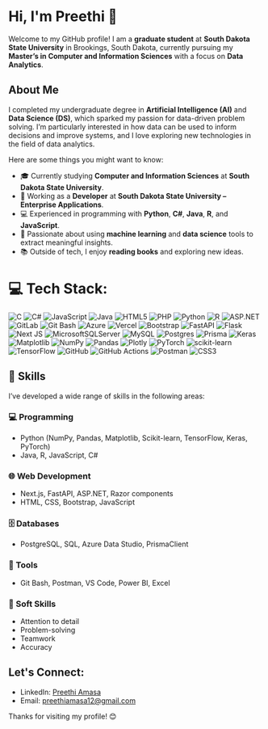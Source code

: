 # Hi, I'm Preethi 👋

Welcome to my GitHub profile! I am a **graduate student** at **South Dakota State University** in Brookings, South Dakota, currently pursuing my **Master’s in Computer and Information Sciences** with a focus on **Data Analytics**. 

## About Me
I completed my undergraduate degree in **Artificial Intelligence (AI)** and **Data Science (DS)**, which sparked my passion for data-driven problem solving. I’m particularly interested in how data can be used to inform decisions and improve systems, and I love exploring new technologies in the field of data analytics.

Here are some things you might want to know:

- 🎓 Currently studying **Computer and Information Sciences** at **South Dakota State University**.  
- 💼 Working as a **Developer** at **South Dakota State University – Enterprise Applications**.  
- 💻 Experienced in programming with **Python**, **C#**, **Java**, **R**, and **JavaScript**.  
- 🧠 Passionate about using **machine learning** and **data science** tools to extract meaningful insights.  
- 📚 Outside of tech, I enjoy **reading books** and exploring new ideas.

# 💻 Tech Stack:

![C](https://img.shields.io/badge/c-%2300599C.svg?style=for-the-badge&logo=c&logoColor=white) ![C#](https://img.shields.io/badge/C%23-%23239120.svg?style=for-the-badge&logo=c-sharp&logoColor=white) ![JavaScript](https://img.shields.io/badge/javascript-%23323330.svg?style=for-the-badge&logo=javascript&logoColor=%23F7DF1E) ![Java](https://img.shields.io/badge/java-%23ED8B00.svg?style=for-the-badge&logo=openjdk&logoColor=white) ![HTML5](https://img.shields.io/badge/html5-%23E34F26.svg?style=for-the-badge&logo=html5&logoColor=white) ![PHP](https://img.shields.io/badge/php-%23777BB4.svg?style=for-the-badge&logo=php&logoColor=white) ![Python](https://img.shields.io/badge/python-3670A0?style=for-the-badge&logo=python&logoColor=ffdd54) ![R](https://img.shields.io/badge/r-%23276DC3.svg?style=for-the-badge&logo=r&logoColor=white) ![ASP.NET](https://img.shields.io/badge/ASP.NET-5C2D91?style=for-the-badge&logo=dotnet&logoColor=white) ![GitLab](https://img.shields.io/badge/gitlab-%23181717.svg?style=for-the-badge&logo=gitlab&logoColor=white) ![Git Bash](https://img.shields.io/badge/Git%20Bash-F05032?style=for-the-badge&logo=git&logoColor=white) ![Azure](https://img.shields.io/badge/azure-%230072C6.svg?style=for-the-badge&logo=microsoftazure&logoColor=white) ![Vercel](https://img.shields.io/badge/vercel-%23000000.svg?style=for-the-badge&logo=vercel&logoColor=white) ![Bootstrap](https://img.shields.io/badge/bootstrap-%238511FA.svg?style=for-the-badge&logo=bootstrap&logoColor=white) ![FastAPI](https://img.shields.io/badge/FastAPI-005571?style=for-the-badge&logo=fastapi) ![Flask](https://img.shields.io/badge/flask-%23000.svg?style=for-the-badge&logo=flask&logoColor=white) ![Next JS](https://img.shields.io/badge/Next-black?style=for-the-badge&logo=next.js&logoColor=white) ![MicrosoftSQLServer](https://img.shields.io/badge/Microsoft%20SQL%20Server-CC2927?style=for-the-badge&logo=microsoft%20sql%20server&logoColor=white) ![MySQL](https://img.shields.io/badge/mysql-4479A1.svg?style=for-the-badge&logo=mysql&logoColor=white) ![Postgres](https://img.shields.io/badge/postgres-%23316192.svg?style=for-the-badge&logo=postgresql&logoColor=white) ![Prisma](https://img.shields.io/badge/Prisma-3982CE?style=for-the-badge&logo=Prisma&logoColor=white) ![Keras](https://img.shields.io/badge/Keras-%23D00000.svg?style=for-the-badge&logo=Keras&logoColor=white) ![Matplotlib](https://img.shields.io/badge/Matplotlib-%23ffffff.svg?style=for-the-badge&logo=Matplotlib&logoColor=black) ![NumPy](https://img.shields.io/badge/numpy-%23013243.svg?style=for-the-badge&logo=numpy&logoColor=white) ![Pandas](https://img.shields.io/badge/pandas-%23150458.svg?style=for-the-badge&logo=pandas&logoColor=white) ![Plotly](https://img.shields.io/badge/Plotly-%233F4F75.svg?style=for-the-badge&logo=plotly&logoColor=white) ![PyTorch](https://img.shields.io/badge/PyTorch-%23EE4C2C.svg?style=for-the-badge&logo=PyTorch&logoColor=white) ![scikit-learn](https://img.shields.io/badge/scikit--learn-%23F7931E.svg?style=for-the-badge&logo=scikit-learn&logoColor=white) ![TensorFlow](https://img.shields.io/badge/TensorFlow-%23FF6F00.svg?style=for-the-badge&logo=TensorFlow&logoColor=white) ![GitHub](https://img.shields.io/badge/github-%23121011.svg?style=for-the-badge&logo=github&logoColor=white) ![GitHub Actions](https://img.shields.io/badge/github%20actions-%232671E5.svg?style=for-the-badge&logo=githubactions&logoColor=white) ![Postman](https://img.shields.io/badge/Postman-FF6C37?style=for-the-badge&logo=postman&logoColor=white) ![CSS3](https://img.shields.io/badge/css3-%231572B6.svg?style=for-the-badge&logo=css3&logoColor=white) 

## 🚀 Skills

I’ve developed a wide range of skills in the following areas:

### 💻 Programming
- Python (NumPy, Pandas, Matplotlib, Scikit-learn, TensorFlow, Keras, PyTorch)
- Java, R, JavaScript, C#
### 🌐 Web Development
- Next.js, FastAPI, ASP.NET, Razor components
- HTML, CSS, Bootstrap, JavaScript
### 🗄️ Databases
- PostgreSQL, SQL, Azure Data Studio, PrismaClient
### 🧰 Tools
- Git Bash, Postman, VS Code, Power BI, Excel
### 🧠 Soft Skills
- Attention to detail
- Problem-solving
- Teamwork
- Accuracy

## Let's Connect:
- LinkedIn: [Preethi Amasa](https://www.linkedin.com/in/preethi-a-233259251?utm_source=share&utm_campaign=share_via&utm_content=profile&utm_medium=ios_app)
- Email: [preethiamasa12@gmail.com](mailto:preethiamasa12@gmail.com)

Thanks for visiting my profile! 😊
